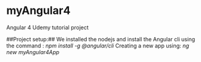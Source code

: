 # myAngular4
Angular 4 Udemy tutorial project

##Project setup:## 
We installed the nodejs and install the Angular cli using the command : *npm install -g @angular/cli*
Creating a new app using: *ng new myAngular4App*


